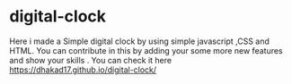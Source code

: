 # digital-clock
Here i made a Simple digital clock by using  simple javascript ,CSS and HTML.
You can contribute in this by adding your some more new features and show your skills .
You can check it here  https://dhakad17.github.io/digital-clock/

